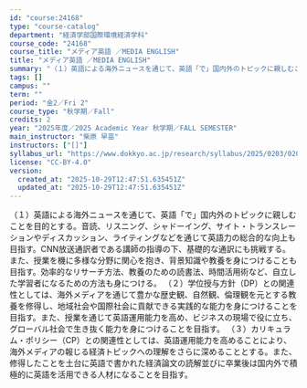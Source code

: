 ```yaml
---
id: "course:24168"
type: "course-catalog"
department: "経済学部国際環境経済学科"
course_code: "24168"
course_title: "メディア英語 ／MEDIA ENGLISH"
title: "メディア英語 ／MEDIA ENGLISH"
summary: "（１）英語による海外ニュースを通じて、英語「で」国内外のトピックに親しむことを目的とする。音読、リスニング、シャドーイング、サイト・トランスレーションやディスカッション、ライティングなどを通じて英語力の総合的な向上も目指す。CNN放送通訳者…"
tags: []
campus: ""
term: ""
period: "金2／Fri 2"
course_type: "秋学期／Fall"
credits: 2
year: "2025年度／2025 Academic Year 秋学期／FALL SEMESTER"
main_instructor: "柴原 早苗"
instructors: ["[]"]
syllabus_url: "https://www.dokkyo.ac.jp/research/syllabus/2025/0203/0203_24168_ja_JP.html"
license: "CC-BY-4.0"
version:
  created_at: "2025-10-29T12:47:51.635451Z"
  updated_at: "2025-10-29T12:47:51.635451Z"
---
```

（１）英語による海外ニュースを通じて、英語「で」国内外のトピックに親しむことを目的とする。音読、リスニング、シャドーイング、サイト・トランスレーションやディスカッション、ライティングなどを通じて英語力の総合的な向上も目指す。CNN放送通訳者である講師の指導の下、基礎的な通訳にも挑戦する。また、授業を機に多様な分野に関心を抱き、背景知識や教養を身につけることも目指す。効率的なリサーチ方法、教養のための読書法、時間活用術など、自立した学習者になるための方法も身につける。 （２）学位授与方針（DP）との関連性としては、海外メディアを通じて豊かな歴史観、自然観、倫理観を元とする教養を修得し、地域社会や国際社会に貢献できる実践的な能力を身につけることを目指す。また、授業を通じて英語運用能力を高め、ビジネスの現場で役に立ち、グローバル社会で生き抜く能力を身につけることを目指す。 （３）カリキュラム・ポリシー（CP）との関連性としては、英語運用能力を高めることにより、海外メディアの報じる経済トピックへの理解をさらに深めることとする。また、修得したことを土台に英語で書かれた経済論文の読解並びに卒業後は国内外で積極的に英語を活用できる人材になることを目指す。
